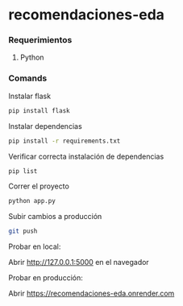 # recomendaciones-eda

### Requerimientos

1. Python

### Comands

Instalar flask

```bash
pip install flask
```

Instalar dependencias

```bash
pip install -r requirements.txt
```

Verificar correcta instalación de dependencias

```bash
pip list
```


Correr el proyecto

```bash
python app.py
```

Subir  cambios a producción

```bash
git push
```

Probar en local:

Abrir http://127.0.0.1:5000 en el navegador

Probar en producción:

Abrir https://recomendaciones-eda.onrender.com